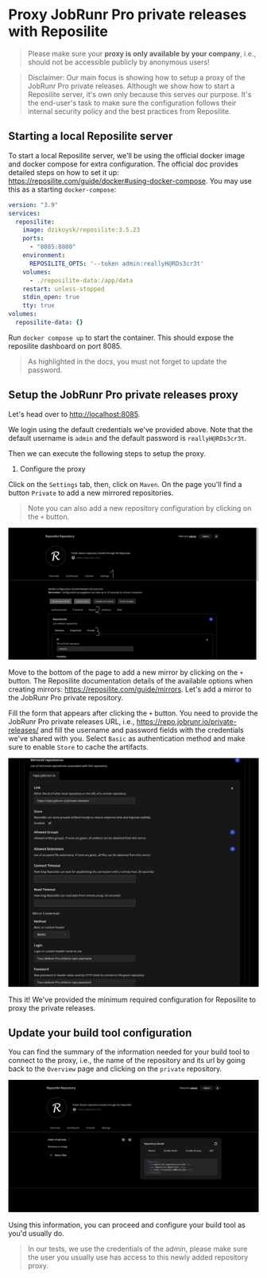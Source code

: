 # Proxy JobRunr Pro private releases with Reposilite

> Please make sure your **proxy is only available by your company**, i.e., should not be accessible publicly by anonymous users!

> Disclaimer: Our main focus is showing how to setup a proxy of the JobRunr Pro private releases. Although we show how to start a Reposilite server, it's own only because this serves our purpose. It's the end-user's task to make sure the configuration follows their internal security policy and the best practices from Reposilite.

## Starting a local Reposilite server

To start a local Reposilite server, we'll be using the official docker image and docker compose for extra configuration. The official doc provides detailed steps on how to set it up: https://reposilite.com/guide/docker#using-docker-compose. You may use this as a starting `docker-compose`:

```yaml
version: "3.9"
services:
  reposilite:
    image: dzikoysk/reposilite:3.5.23
    ports:
      - "8085:8080"
    environment:
      REPOSILITE_OPTS: '--token admin:reallyH@RDs3cr3t'
    volumes:
      - ./reposilite-data:/app/data
    restart: unless-stopped
    stdin_open: true
    tty: true
volumes:
  reposilite-data: {}
```

Run `docker compose up` to start the container. This should expose the reposilite dashboard on port 8085.

> As highlighted in the docs, you must not forget to update the password.


## Setup the JobRunr Pro private releases proxy

Let's head over to [http://localhost:8085](http://localhost:8085).

We login using the default credentials we've provided above. Note that the default username is `admin` and the default password is `reallyH@RDs3cr3t`.

Then we can execute the following steps to setup the proxy.

1. Configure the proxy

Click on the `Settings` tab, then, click on `Maven`. On the page you'll find a button `Private` to add a new mirrored repositories.

> Note you can also add a new repository configuration by clicking on the `+` button.

![Add a mirror to private repositories](./screenshots/reposilite-create-repository.png)

Move to the bottom of the page to add a new mirror by clicking on the `+` button. The Reposilite documentation details of the available options when creating mirrors: https://reposilite.com/guide/mirrors. Let's add a mirror to the JobRunr Pro private repository.

Fill the form that appears after clicking the `+` button. You need to provide the JobRunr Pro private releases URL, i.e., https://repo.jobrunr.io/private-releases/ and fill the username and password fields with the credentials we've shared with you. Select `Basic` as authentication method and make sure to enable `Store` to cache the artifacts.

![Configure a Mirrored repository](./screenshots/reposilite-new-mirror.png)

This it! We've provided the minimum required configuration for Reposilite to proxy the private releases.

## Update your build tool configuration

You can find the summary of the information needed for your build tool to connect to the proxy, i.e., the name of the repository and its url by going back  to the `Overview` page and clicking on the `private` repository.

![Repository information summary](./screenshots/reposilite-repo-summary.png)

Using this information, you can proceed and configure your build tool as you'd usually do.

> In our tests, we use the credentials of the admin, please make sure the user you usually use has access to this newly added repository proxy.